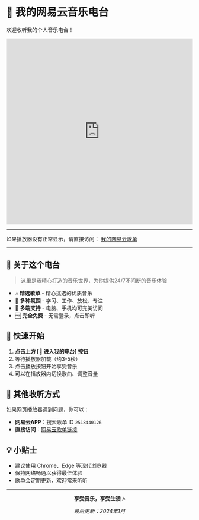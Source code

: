 # 🎵 我的网易云音乐电台

欢迎收听我的个人音乐电台！

<iframe 
    frameborder="no" 
    border="0" 
    marginwidth="0" 
    marginheight="0" 
    width="100%" 
    height="500"
    src="https://music.163.com/outchain/player?type=0&id=2518440126&auto=0&height=430">
</iframe>

---

如果播放器没有正常显示，请直接访问：
[我的网易云歌单](https://music.163.com/playlist?id=你的歌单ID)


---

## 🌟 关于这个电台

> 这里是我精心打造的音乐世界，为你提供24/7不间断的音乐体验

- 🎶 **精选歌单** - 精心挑选的优质音乐
- 🌙 **多种氛围** - 学习、工作、放松、专注
- 📱 **多端支持** - 电脑、手机均可完美访问
- 🆓 **完全免费** - 无需登录，点击即听


## 🚀 快速开始

1. **点击上方 [🎵 进入我的电台] 按钮**
2. 等待播放器加载（约3-5秒）
3. 点击播放按钮开始享受音乐
4. 可以在播放器内切换歌曲、调整音量

## 📱 其他收听方式

如果网页播放器遇到问题，你可以：

- **网易云APP**：搜索歌单 ID `2518440126`
- **直接访问**：[网易云歌单链接](https://music.163.com/playlist?id=2518440126)


## 💡 小贴士

- 建议使用 Chrome、Edge 等现代浏览器
- 保持网络畅通以获得最佳体验
- 歌单会定期更新，欢迎常来听听

---

<div align="center">

**享受音乐，享受生活 🎶**

*最后更新：2024年1月*

</div>
